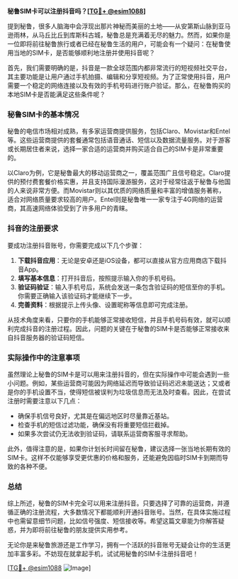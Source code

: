 **秘鲁SIM卡可以注册抖音吗？[[TG💪+ @esim1088](https://t.me/s/esim1088)]**

提到秘鲁，很多人脑海中会浮现出那片神秘而美丽的土地——从安第斯山脉到亚马逊雨林，从马丘比丘到库斯科古城，秘鲁总是充满着无尽的魅力。然而，如果你是一位即将前往秘鲁旅行或者已经在秘鲁生活的用户，可能会有一个疑问：在秘鲁使用当地的SIM卡，是否能够顺利地注册并使用抖音呢？

首先，我们需要明确的是，抖音是一款全球范围内都非常流行的短视频社交平台，其主要功能是让用户通过手机拍摄、编辑和分享短视频。为了正常使用抖音，用户需要一个稳定的网络连接以及有效的手机号码进行账户验证。那么，在秘鲁购买的本地SIM卡是否能满足这些条件呢？

### 秘鲁SIM卡的基本情况

秘鲁的电信市场相对成熟，有多家运营商提供服务，包括Claro、Movistar和Entel等。这些运营商提供的套餐通常包括语音通话、短信以及数据流量服务。对于游客或长期居住者来说，选择一家合适的运营商并购买适合自己的SIM卡是非常重要的。

以Claro为例，它是秘鲁最大的移动运营商之一，覆盖范围广且信号稳定。Claro提供的预付费套餐价格实惠，并且支持国际漫游服务，这对于经常往返于秘鲁与他国的人来说非常方便。而Movistar则以其优质的网络质量和丰富的增值服务著称，适合对网络质量要求较高的用户。Entel则是秘鲁唯一一家专注于4G网络的运营商，其高速网络体验受到了许多用户的青睐。

### 抖音的注册要求

要成功注册抖音账号，你需要完成以下几个步骤：

1. **下载抖音应用**：无论是安卓还是iOS设备，都可以直接从官方应用商店下载抖音App。
2. **填写基本信息**：打开抖音后，按照提示输入你的手机号码。
3. **验证码验证**：输入手机号后，系统会发送一条包含验证码的短信至你的手机。你需要正确输入该验证码才能继续下一步。
4. **完善资料**：根据提示上传头像、设置昵称等信息即可完成注册。

从技术角度来看，只要你的手机能够正常接收短信，并且手机号码有效，就可以顺利完成抖音的注册过程。因此，问题的关键在于秘鲁的SIM卡是否能够正常接收来自抖音服务器的验证码短信。

### 实际操作中的注意事项

虽然理论上秘鲁的SIM卡是可以用来注册抖音的，但在实际操作中可能会遇到一些小问题。例如，某些运营商可能因为网络延迟而导致验证码迟迟未能送达；又或者是你的手机设置不当，使得短信被误判为垃圾信息而无法及时查看。因此，在尝试注册时需要注意以下几点：

- 确保手机信号良好，尤其是在偏远地区时尽量靠近基站。
- 检查手机的短信过滤功能，确保没有将重要短信拦截掉。
- 如果多次尝试仍无法收到验证码，请联系运营商客服寻求帮助。

此外，值得注意的是，如果你计划长时间留在秘鲁，建议选择一张当地长期有效的SIM卡。这样不仅能够享受更优惠的价格和服务，还能避免因临时SIM卡到期而导致的各种不便。

### 总结

综上所述，秘鲁的SIM卡完全可以用来注册抖音。只要选择了可靠的运营商，并遵循正确的注册流程，大多数情况下都能顺利开通抖音账号。当然，在具体实施过程中也需留意细节问题，比如信号强度、短信接收等。希望这篇文章能为你解答疑惑，并为即将前往秘鲁的朋友提供实用参考。

无论你是来秘鲁旅游还是工作学习，拥有一个活跃的抖音账号无疑会让你的生活更加丰富多彩。不妨现在就拿起手机，试试用秘鲁的SIM卡注册抖音吧！

[[TG💪+ @esim1088](https://t.me/s/esim1088) ![Image](https://i.postimg.cc/4NQfJmqS/Snipaste-2025-05-13-00-14-12.png)]